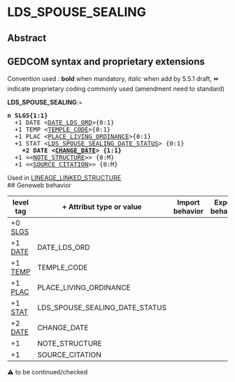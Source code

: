 ﻿# LDS_SPOUSE_SEALING
## Abstract


## GEDCOM syntax and proprietary extensions
Convention used : **bold** when mandatory, _italic_ when add by 5.5.1 draft, &#x23E9; indicate proprietary coding commonly used (amendment need to standard)<br />

**LDS_SPOUSE_SEALING**:=
<pre>
<b>n SLGS{1:1}</b>
  +1 DATE &lt;<a href=Ged.DATE_LDS_ORD.md>DATE_LDS_ORD</a>&gt;{0:1}
  +1 TEMP &lt;<a href=Ged.TEMPLE_CODE.md>TEMPLE_CODE</a>&gt;{0:1}
  +1 PLAC &lt;<a href=Ged.PLACE_LIVING_ORDINANCE.md>PLACE_LIVING_ORDINANCE</a>&gt;{0:1}
  +1 STAT &lt;<a href=Ged.LDS_SPOUSE_SEALING_DATE_STATUS.md>LDS_SPOUSE_SEALING_DATE_STATUS</a>&gt; {0:1}
<b>    +2 DATE &lt;<a href=Ged.CHANGE_DATE.md>CHANGE_DATE</a>&gt; {1:1}</b>
  +1 &lt;&lt;<a href=Ged.NOTE_STRUCTURE.md>NOTE_STRUCTURE</a>&gt;&gt; {0:M}
  +1 &lt;&lt;<a href=Ged.SOURCE_CITATION.md>SOURCE_CITATION</a>&gt;&gt; {0:M}
</pre>
Used in <a href=Ged.LINEAGE_LINKED_STRUCTURE.md>LINEAGE_LINKED_STRUCTURE</a><br />## Geneweb behavior

level tag  | + Attribut type or value | Import behavior | Export behavior  | Comment 
---------- | ------------- | :---------------: | :-----------------:| -----------
+0 <a href=Ged.GLOSSARY.md#SLGS>SLGS</a> |  | | |
+1 <a href=Ged.GLOSSARY.md#DATE>DATE</a> | DATE_LDS_ORD | | |
+1 <a href=Ged.GLOSSARY.md#TEMP>TEMP</a> | TEMPLE_CODE | | |
+1 <a href=Ged.GLOSSARY.md#PLAC>PLAC</a> | PLACE_LIVING_ORDINANCE | | |
+1 <a href=Ged.GLOSSARY.md#STAT>STAT</a> | LDS_SPOUSE_SEALING_DATE_STATUS | | |
+2 <a href=Ged.GLOSSARY.md#DATE>DATE</a> | CHANGE_DATE | | |
+1  | NOTE_STRUCTURE | | |
+1  | SOURCE_CITATION | | |

:warning: to be continued/checked

